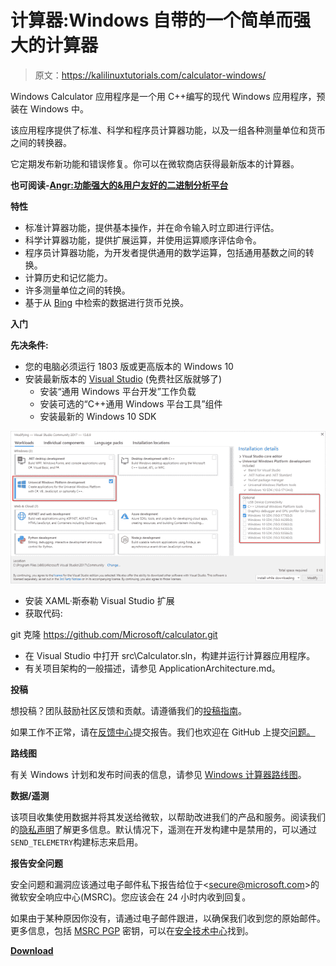 # 计算器:Windows 自带的一个简单而强大的计算器

> 原文：<https://kalilinuxtutorials.com/calculator-windows/>

Windows Calculator 应用程序是一个用 C++编写的现代 Windows 应用程序，预装在 Windows 中。

该应用程序提供了标准、科学和程序员计算器功能，以及一组各种测量单位和货币之间的转换器。

它定期发布新功能和错误修复。你可以在微软商店获得最新版本的计算器。

**也可阅读-[Angr:功能强大的&用户友好的二进制分析平台](https://kalilinuxtutorials.com/angr-user-friendly-binary-analysis/)**

**特性**

*   标准计算器功能，提供基本操作，并在命令输入时立即进行评估。
*   科学计算器功能，提供扩展运算，并使用运算顺序评估命令。
*   程序员计算器功能，为开发者提供通用的数学运算，包括通用基数之间的转换。
*   计算历史和记忆能力。
*   许多测量单位之间的转换。
*   基于从 [Bing](https://www.bing.com/) 中检索的数据进行货币兑换。

**入门**

**先决条件:**

*   您的电脑必须运行 1803 版或更高版本的 Windows 10
*   安装最新版本的 [Visual Studio](https://developer.microsoft.com/en-us/windows/downloads) (免费社区版就够了)
    *   安装“通用 Windows 平台开发”工作负载
    *   安装可选的“C++通用 Windows 平台工具”组件
    *   安装最新的 Windows 10 SDK

![](img//559138f8e23f08f86f37777bd6fa0d47.png)

*   安装 XAML·斯泰勒 Visual Studio 扩展
*   获取代码:

git 克隆 https://github.com/Microsoft/calculator.git

*   在 Visual Studio 中打开 src\Calculator.sln，构建并运行计算器应用程序。
*   有关项目架构的一般描述，请参见 ApplicationArchitecture.md。

**投稿**

想投稿？团队鼓励社区反馈和贡献。请遵循我们的[投稿指南](https://github.com/Microsoft/calculator/blob/master/CONTRIBUTING.md)。

如果工作不正常，请在[反馈中心](https://insider.windows.com/en-us/fb/?contextid=130)提交报告。我们也欢迎在 GitHub 上提交[问题。](https://github.com/Microsoft/calculator/issues)

**路线图**

有关 Windows 计划和发布时间表的信息，请参见 [Windows 计算器路线图](https://github.com/Microsoft/calculator/blob/master/docs/Roadmap.md)。

**数据/遥测**

该项目收集使用数据并将其发送给微软，以帮助改进我们的产品和服务。阅读我们的[隐私声明](https://go.microsoft.com/fwlink/?LinkId=521839)了解更多信息。默认情况下，遥测在开发构建中是禁用的，可以通过`SEND_TELEMETRY`构建标志来启用。

**报告安全问题**

安全问题和漏洞应该通过电子邮件私下报告给位于<[secure@microsoft.com](mailto:secure@microsoft.com)>的微软安全响应中心(MSRC)。您应该会在 24 小时内收到回复。

如果由于某种原因你没有，请通过电子邮件跟进，以确保我们收到您的原始邮件。更多信息，包括 [MSRC PGP](https://technet.microsoft.com/en-us/security/dn606155) 密钥，可以在[安全技术中心](https://technet.microsoft.com/en-us/security/default)找到。

[**Download**](https://github.com/Microsoft/calculator)